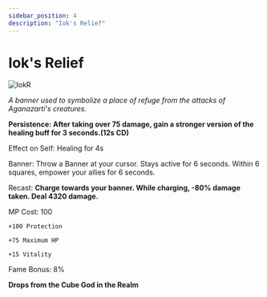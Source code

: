 ```yaml
---
sidebar_position: 4
description: "Iok's Relief"
---
```


# Iok's Relief

![IokR](https://vwiki.valorserver.com/api/item/picture/iok's%20relief)

<i>A banner used to symbolize a place of refuge from the attacks of Aganazarti's creatures.</i>

**Persistence: After taking over 75 damage, gain a stronger version of the healing buff for 3 seconds.(12s CD)**

Effect on Self: Healing for 4s

Banner: Throw a Banner at your cursor. Stays active for 6 seconds. Within 6 squares, empower your allies for 6 seconds.

Recast: **Charge towards your banner. While charging, -80% damage taken. Deal 4320 damage.**

MP Cost: 100

    +100 Protection

    +75 Maximum HP
    
    +15 Vitality

Fame Bonus: 8%

**Drops from the Cube God in the Realm**

